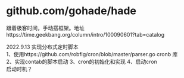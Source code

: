 # github.com/gohade/hade
跟着极客时间，手动搭框架。地址https://time.geekbang.org/column/intro/100090601?tab=catalog


2022.9.13 实现分布式定时脚本  
1、使用https://github.com/robfig/cron/blob/master/parser.go cronb 库  
2、实现contab的脚本启动
3、cron的初始化和实现 
4、启动cron  
   启动时机？
   
   